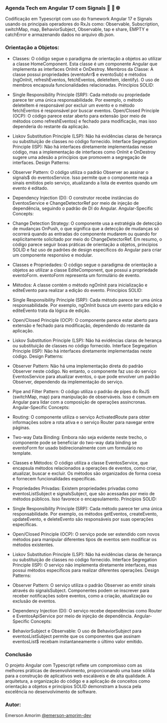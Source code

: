 ### Agenda Tech em Angular 17 com Signals 🚀 🔄 🌐

Codificação em Typescript com uso do framework Angular 17 e Signals usando os principais operadores do RxJs como: Observable, Subscription, switchMap, map, BehaviorSubject, Observable, tap e share, EMPTY e catchError e armazenando dados no arquivo db.json.

### Orientação a Objetos:

- Classes: O código segue o paradigma de orientação a objetos ao utilizar a classe HomeComponent. Esta classe é um componente Angular que implementa as interfaces OnInit e OnDestroy.
Membros da Classe: A classe possui propriedades (eventoArr$ e eventoSub) e métodos (ngOnInit, refreshEventos, fetchEventos, deleteItem, identify). O uso de membros encapsula funcionalidades relacionadas.
Princípios SOLID:

- Single Responsibility Principle (SRP): Cada método ou propriedade parece ter uma única responsabilidade. Por exemplo, o método deleteItem é responsável por excluir um evento e o método fetchEventos é responsável por buscar eventos.
Open/Closed Principle (OCP): O código parece estar aberto para extensão (por meio de métodos como refreshEventos) e fechado para modificação, mas isso dependeria do restante da aplicação.

- Liskov Substitution Principle (LSP): Não há evidências claras de herança ou substituição de classes no código fornecido.
Interface Segregation Principle (ISP): Não há interfaces diretamente implementadas nesse código, mas a implementação de interfaces como OnInit e OnDestroy sugere uma adesão a princípios que promovem a segregação de interfaces.
Design Patterns:

- Observer Pattern: O código utiliza o padrão Observer ao assinar o signals$ do eventosService. Isso permite que o componente reaja a sinais emitidos pelo serviço, atualizando a lista de eventos quando um evento é editado.

- Dependency Injection (DI): O construtor recebe instâncias do EventosService e ChangeDetectorRef por meio de injeção de dependência, seguindo o padrão de DI do Angular.
Angular-Specific Concepts:

- Change Detection Strategy: O componente usa a estratégia de detecção de mudanças OnPush, o que significa que a detecção de mudanças só ocorrerá quando as entradas do componente mudarem ou quando for explicitamente solicitado por meio do ChangeDetectorRef.
Em resumo, o código parece seguir boas práticas de orientação a objetos, princípios SOLID e faz uso de padrões de design específicos do Angular para criar um componente responsivo e modular.


- Classes e Propriedades: O código segue o paradigma de orientação a objetos ao utilizar a classe EditeComponent, que possui a propriedade eventoForm. eventoForm representa um formulário de evento.

- Métodos: A classe contém o método ngOnInit para inicialização e editeEvento para realizar a edição do evento.
Princípios SOLID:

- Single Responsibility Principle (SRP): Cada método parece ter uma única responsabilidade. Por exemplo, ngOnInit busca um evento para edição e editeEvento trata da lógica de edição.

- Open/Closed Principle (OCP): O componente parece estar aberto para extensão e fechado para modificação, dependendo do restante da aplicação.

- Liskov Substitution Principle (LSP): Não há evidências claras de herança ou substituição de classes no código fornecido.
Interface Segregation Principle (ISP): Não há interfaces diretamente implementadas neste código.
Design Patterns:

- Observer Pattern: Não há uma implementação direta do padrão Observer neste código. No entanto, o componente faz uso do serviço EventosService para atualizar eventos, o que pode envolver um padrão Observer, dependendo da implementação do serviço.

- Pipe and Filter Pattern: O código utiliza o padrão de pipes do RxJS (switchMap, map) para manipulação de observáveis. Isso é comum em Angular para lidar com a composição de operações assíncronas.
Angular-Specific Concepts:

- Routing: O componente utiliza o serviço ActivatedRoute para obter informações sobre a rota ativa e o serviço Router para navegar entre páginas.

- Two-way Data Binding: Embora não seja evidente neste trecho, o componente pode se beneficiar do two-way data binding se eventoForm for usado bidirecionalmente com um formulário no template.


- Classes e Métodos: O código utiliza a classe EventosService, que encapsula métodos relacionados a operações de eventos, como criar, atualizar, buscar e excluir. Os métodos são organizados de forma coesa e fornecem funcionalidades específicas.

- Propriedades Privadas: Existem propriedades privadas como eventosListSubject e signalsSubject, que são acessadas por meio de métodos públicos. Isso favorece o encapsulamento.
Princípios SOLID:

- Single Responsibility Principle (SRP): Cada método parece ter uma única responsabilidade. Por exemplo, os métodos getEventos, createEvento, updateEvento, e deleteEvento são responsáveis por suas operações específicas.

- Open/Closed Principle (OCP): O serviço pode ser estendido com novos métodos para manipular diferentes tipos de eventos sem modificar os métodos existentes.

- Liskov Substitution Principle (LSP): Não há evidências claras de herança ou substituição de classes no código fornecido.
Interface Segregation Principle (ISP): O serviço não implementa diretamente interfaces, mas possui métodos específicos para realizar diferentes operações.
Design Patterns:

- Observer Pattern: O serviço utiliza o padrão Observer ao emitir sinais através do signalsSubject. Componentes podem se inscrever para receber notificações sobre eventos, como a criação, atualização ou exclusão de eventos.

- Dependency Injection (DI): O serviço recebe dependências como Router e EventosApiService por meio de injeção de dependência.
Angular-Specific Concepts:

- BehaviorSubject e Observable: O uso de BehaviorSubject para eventosListSubject permite que os componentes que assinam eventosList$ recebam instantaneamente o último valor emitido.

### Conclusão
O projeto Angular com Typescript reflete um compromisso com as melhores práticas de desenvolvimento, proporcionando uma base sólida para a construção de aplicativos web escaláveis e de alta qualidade. A arquitetura, a organização do código e a aplicação de conceitos como orientação a objetos e princípios SOLID demonstram a busca pela excelência no desenvolvimento de software.


### Autor:

Emerson Amorim [@emerson-amorim-dev](https://www.linkedin.com/in/emerson-amorim-dev/)

